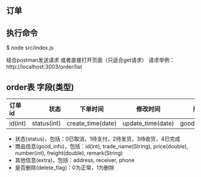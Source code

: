 ## 订单

## 执行命令
$ node src/index.js

结合postman发送请求
或者直接打开页面（只适合get请求） 
请求举例：http://localhost:3003/order/list

## order表 字段(类型)
|  订单id | 状态 |  下单时间 |  修改时间 |  商品信息 |  其他信息 |  是否删除 |  用户id |  售后id |
|:-----|-----:|:-----:|:-----:|:-----:|:-----:|:-----:|:-----:|:-----:|
|id(int) |  status(int)  |   create_time(date)  |   update_time(date)  |   good_info(String)  |   extra(String)  |   delete_flag(int)  |   account_id(int)  |   aftersale_id(int)  |

* 状态(status)，包括：0已取消，1待支付，2待发货，3待收货，4已完成
* 商品信息(good_info)，包括：id(int), trade_name(String), price(double), number(int), freight(double), remark(String)
* 其他信息(extra)，包括：address, receiver, phone
* 是否删除(delete_flag)：0为正常，1为删除
